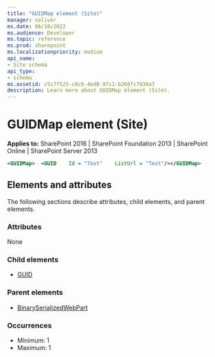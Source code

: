 ```yaml
---
title: "GUIDMap element (Site)"
manager: soliver
ms.date: 06/10/2022
ms.audience: Developer
ms.topic: reference
ms.prod: sharepoint
ms.localizationpriority: medium
api_name:
- Site schema
api_type:
- schema
ms.assetid: c5c7f525-c0c6-4ed8-97c1-b268fc7936a7
description: Learn more about GUIDMap element (Site).
---
```


# GUIDMap element (Site)

**Applies to:** SharePoint 2016 | SharePoint Foundation 2013 | SharePoint Online | SharePoint Server 2013
  
```XML
<GUIDMap>  <GUID    Id = "Text"    ListUrl = "Text"/></GUIDMap>
```

## Elements and attributes

The following sections describe attributes, child elements, and parent elements.

### Attributes

None
   
### Child elements

- [GUID](guid-element-site.md)
   
### Parent elements

- [BinarySerializedWebPart](binaryserializedwebpart-element-site.md)
   
### Occurrences

- Minimum: 1
- Maximum: 1  

<br/> 
   

